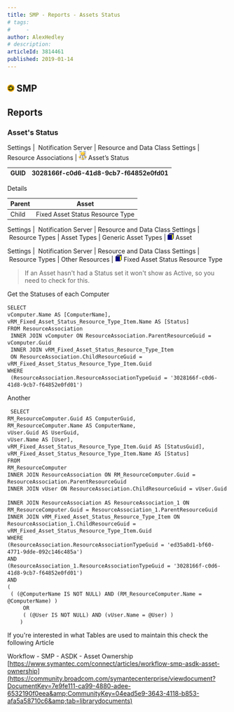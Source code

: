 ```yaml
---
title: SMP - Reports - Assets Status
# tags:
#     - 
author: AlexHedley
# description: 
articleId: 3814461
published: 2019-01-14
---
```


## ![SMP](images\smp.png) SMP
  
## Reports
  
### Asset's Status
  
Settings |  Notification Server | Resource and Data Class Settings | Resource Associations | ![Resource Association](images\ResourceAssociation.png) Asset’s Status

| ​GUID | 3028166f-c0d6-41d8-9cb7-f64852e0fd01 |
| --- | --- |

Details

| Parent | Asset |
| --- | --- |
| ​Child | ​​Fixed Asset Status Resource Type |

Settings |  Notification Server | Resource and Data Class Settings |  Resource Types | Asset Types | Generic Asset Types | ![Resource](images\Resource.png) Asset
  
Settings |  Notification Server | Resource and Data Class Settings |  Resource Types | Other Resources | ![Resource](images\icn16asset_gen.gif) Fixed Asset Status Resource Type

> If an Asset hasn't had a Status set it won't show as Active, so you need to check for this.

Get the Statuses of each Computer

    SELECT  
    vComputer.Name AS [ComputerName],  
    vRM_Fixed_Asset_Status_Resource_Type_Item.Name AS [Status] 
    FROM ResourceAssociation  
     INNER JOIN vComputer ON ResourceAssociation.ParentResourceGuid = vComputer.Guid  
     INNER JOIN vRM_Fixed_Asset_Status_Resource_Type_Item  
     ON ResourceAssociation.ChildResourceGuid = vRM_Fixed_Asset_Status_Resource_Type_Item.Guid 
    WHERE 
     (ResourceAssociation.ResourceAssociationTypeGuid = '3028166f-c0d6-41d8-9cb7-f64852e0fd01')

Another

     SELECT 
    RM_ResourceComputer.Guid AS ComputerGuid,  
    RM_ResourceComputer.Name AS ComputerName,  
    vUser.Guid AS UserGuid,  
    vUser.Name AS [User], 
    vRM_Fixed_Asset_Status_Resource_Type_Item.Guid AS [StatusGuid], 
    vRM_Fixed_Asset_Status_Resource_Type_Item.Name AS [Status] 
    FROM 
    RM_ResourceComputer  
    INNER JOIN ResourceAssociation ON RM_ResourceComputer.Guid = ResourceAssociation.ParentResourceGuid  
    INNER JOIN vUser ON ResourceAssociation.ChildResourceGuid = vUser.Guid  
    INNER JOIN ResourceAssociation AS ResourceAssociation_1 ON RM_ResourceComputer.Guid = ResourceAssociation_1.ParentResourceGuid  
    INNER JOIN vRM_Fixed_Asset_Status_Resource_Type_Item ON ResourceAssociation_1.ChildResourceGuid = vRM_Fixed_Asset_Status_Resource_Type_Item.Guid 
    WHERE 
    (ResourceAssociation.ResourceAssociationTypeGuid = 'ed35a8d1-bf60-4771-9dde-092c146c485a')  
    AND  
    (ResourceAssociation_1.ResourceAssociationTypeGuid = '3028166f-c0d6-41d8-9cb7-f64852e0fd01') 
    AND 
    ( 
     ( (@ComputerName IS NOT NULL) AND (RM_ResourceComputer.Name = @ComputerName) ) 
         OR 
         ( (@User IS NOT NULL) AND (vUser.Name = @User) ) 
        )

If you're interested in what Tables are used to maintain this check the following Article
  
Workflow - SMP - ASDK - Asset Ownership  
[https://www.symantec.com/connect/articles/workflow-smp-asdk-asset-ownership](https://community.broadcom.com/symantecenterprise/viewdocument?DocumentKey=7e9fe111-ca99-4880-adee-6532190f0eea&amp;CommunityKey=04ead5e9-3643-4118-b853-afa5a58710c6&amp;tab=librarydocuments)
